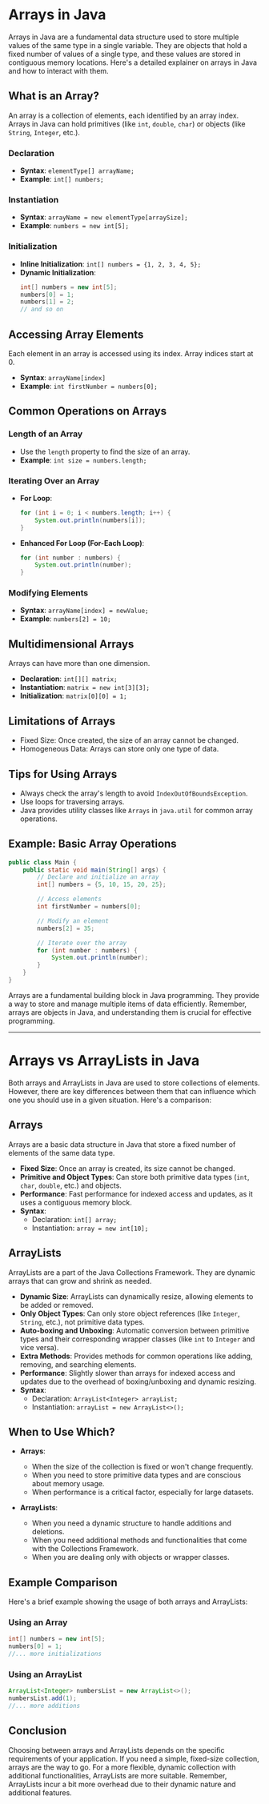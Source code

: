 # Arrays in Java

Arrays in Java are a fundamental data structure used to store multiple values of the same type in a single variable. They are objects that hold a fixed number of values of a single type, and these values are stored in contiguous memory locations. Here's a detailed explainer on arrays in Java and how to interact with them.

## What is an Array?

An array is a collection of elements, each identified by an array index. Arrays in Java can hold primitives (like `int`, `double`, `char`) or objects (like `String`, `Integer`, etc.).

### Declaration

- **Syntax**: `elementType[] arrayName;`
- **Example**: `int[] numbers;`

### Instantiation

- **Syntax**: `arrayName = new elementType[arraySize];`
- **Example**: `numbers = new int[5];`

### Initialization

- **Inline Initialization**: `int[] numbers = {1, 2, 3, 4, 5};`
- **Dynamic Initialization**: 
  ```java
  int[] numbers = new int[5];
  numbers[0] = 1;
  numbers[1] = 2;
  // and so on
  ```

## Accessing Array Elements

Each element in an array is accessed using its index. Array indices start at 0.

- **Syntax**: `arrayName[index]`
- **Example**: `int firstNumber = numbers[0];`

## Common Operations on Arrays

### Length of an Array

- Use the `length` property to find the size of an array.
- **Example**: `int size = numbers.length;`

### Iterating Over an Array

- **For Loop**:
  ```java
  for (int i = 0; i < numbers.length; i++) {
      System.out.println(numbers[i]);
  }
  ```
- **Enhanced For Loop (For-Each Loop)**:
  ```java
  for (int number : numbers) {
      System.out.println(number);
  }
  ```

### Modifying Elements

- **Syntax**: `arrayName[index] = newValue;`
- **Example**: `numbers[2] = 10;`

## Multidimensional Arrays

Arrays can have more than one dimension.

- **Declaration**: `int[][] matrix;`
- **Instantiation**: `matrix = new int[3][3];`
- **Initialization**: `matrix[0][0] = 1;`

## Limitations of Arrays

- Fixed Size: Once created, the size of an array cannot be changed.
- Homogeneous Data: Arrays can store only one type of data.

## Tips for Using Arrays

- Always check the array's length to avoid `IndexOutOfBoundsException`.
- Use loops for traversing arrays.
- Java provides utility classes like `Arrays` in `java.util` for common array operations.

## Example: Basic Array Operations

```java
public class Main {
    public static void main(String[] args) {
        // Declare and initialize an array
        int[] numbers = {5, 10, 15, 20, 25};

        // Access elements
        int firstNumber = numbers[0];

        // Modify an element
        numbers[2] = 35;

        // Iterate over the array
        for (int number : numbers) {
            System.out.println(number);
        }
    }
}
```

Arrays are a fundamental building block in Java programming. They provide a way to store and manage multiple items of data efficiently. Remember, arrays are objects in Java, and understanding them is crucial for effective programming.


-----


# Arrays vs ArrayLists in Java

Both arrays and ArrayLists in Java are used to store collections of elements. However, there are key differences between them that can influence which one you should use in a given situation. Here's a comparison:

## Arrays

Arrays are a basic data structure in Java that store a fixed number of elements of the same data type. 

- **Fixed Size**: Once an array is created, its size cannot be changed.
- **Primitive and Object Types**: Can store both primitive data types (`int`, `char`, `double`, etc.) and objects.
- **Performance**: Fast performance for indexed access and updates, as it uses a contiguous memory block.
- **Syntax**: 
  - Declaration: `int[] array;`
  - Instantiation: `array = new int[10];`

## ArrayLists

ArrayLists are a part of the Java Collections Framework. They are dynamic arrays that can grow and shrink as needed.

- **Dynamic Size**: ArrayLists can dynamically resize, allowing elements to be added or removed.
- **Only Object Types**: Can only store object references (like `Integer`, `String`, etc.), not primitive data types.
- **Auto-boxing and Unboxing**: Automatic conversion between primitive types and their corresponding wrapper classes (like `int` to `Integer` and vice versa).
- **Extra Methods**: Provides methods for common operations like adding, removing, and searching elements.
- **Performance**: Slightly slower than arrays for indexed access and updates due to the overhead of boxing/unboxing and dynamic resizing.
- **Syntax**:
  - Declaration: `ArrayList<Integer> arrayList;`
  - Instantiation: `arrayList = new ArrayList<>();`

## When to Use Which?

- **Arrays**:
  - When the size of the collection is fixed or won't change frequently.
  - When you need to store primitive data types and are conscious about memory usage.
  - When performance is a critical factor, especially for large datasets.

- **ArrayLists**:
  - When you need a dynamic structure to handle additions and deletions.
  - When you need additional methods and functionalities that come with the Collections Framework.
  - When you are dealing only with objects or wrapper classes.

## Example Comparison

Here's a brief example showing the usage of both arrays and ArrayLists:

### Using an Array

```java
int[] numbers = new int[5];
numbers[0] = 1;
//... more initializations
```

### Using an ArrayList

```java
ArrayList<Integer> numbersList = new ArrayList<>();
numbersList.add(1);
//... more additions
```

## Conclusion

Choosing between arrays and ArrayLists depends on the specific requirements of your application. If you need a simple, fixed-size collection, arrays are the way to go. For a more flexible, dynamic collection with additional functionalities, ArrayLists are more suitable. Remember, ArrayLists incur a bit more overhead due to their dynamic nature and additional features.